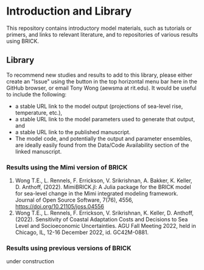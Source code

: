 # Introduction and Library

This repository contains introductory model materials, such as tutorials or primers, and links to relevant literature, and to repositories of various results using BRICK.

## Library

To recommend new studies and results to add to this library, please either create an "Issue" using the button in the top horizontal menu bar here in the GitHub browser, or email Tony Wong (aewsma at rit.edu). It would be useful to include the following:
* a stable URL link to the model output (projections of sea-level rise, temperature, etc.),
* a stable URL link to the model parameters used to generate that output, and
* a stable URL link to the published manuscript.
* The model code, and potentially the output and parameter ensembles, are ideally easily found from the Data/Code Availability section of the linked manuscript. 

### Results using the Mimi version of BRICK

1. Wong T.E., L. Rennels, F. Errickson, V. Srikrishnan, A. Bakker, K. Keller, D. Anthoff, (2022). MimiBRICK.jl: A Julia package for the BRICK model for sea-level change in the Mimi integrated modeling framework. Journal of Open Source Software, 7(76), 4556, https://doi.org/10.21105/joss.04556
1. Wong T.E., L. Rennels, F. Errickson, V. Srikrishnan, K. Keller, D. Anthoff, (2022). Sensitivity of Coastal Adaptation Costs and Decisions to Sea Level and Socioeconomic Uncertainties. AGU Fall Meeting 2022, held in Chicago, IL, 12-16 December 2022, id. GC42M-0881.

### Results using previous versions of BRICK

under construction

